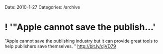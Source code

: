 Date: 2010-1-27
Categories: /archive

# ! '"Apple cannot save the publish...'

"Apple cannot save the publishing industry but it can provide great tools to help publishers save themselves. "  <a href="http://bit.ly/djVD79" rel="nofollow">http://bit.ly/djVD79</a>
